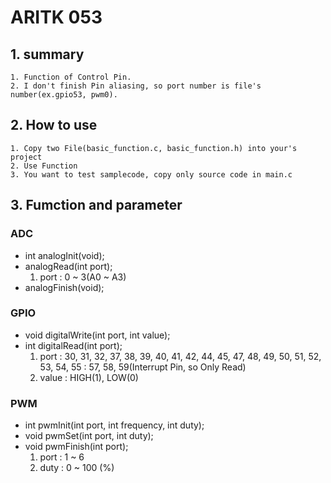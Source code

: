 # ARITK 053
## 1. summary
    1. Function of Control Pin.
    2. I don't finish Pin aliasing, so port number is file's number(ex.gpio53, pwm0).

## 2. How to use
	1. Copy two File(basic_function.c, basic_function.h) into your's project
	2. Use Function
	3. You want to test samplecode, copy only source code in main.c

## 3. Fumction and parameter
### ADC
 - int analogInit(void);
 - analogRead(int port);
    1. port : 0 ~ 3(A0 ~ A3)
 - analogFinish(void);

### GPIO
 - void digitalWrite(int port, int value);
 - int digitalRead(int port);
    1. port : 30, 31, 32, 37, 38, 39, 40, 41, 42, 44, 45, 47, 48, 49, 50, 51, 52, 53, 54, 55
            : 57, 58, 59(Interrupt Pin, so Only Read)
    2. value : HIGH(1), LOW(0)

### PWM
 - int pwmInit(int port, int frequency, int duty);
 - void pwmSet(int port, int duty);
 - void pwmFinish(int port);
    1. port : 1 ~ 6
    2. duty : 0 ~ 100 (%)

